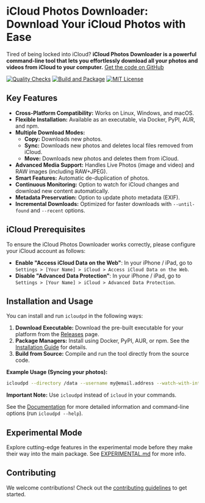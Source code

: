 # iCloud Photos Downloader: Download Your iCloud Photos with Ease

Tired of being locked into iCloud? **iCloud Photos Downloader is a powerful command-line tool that lets you effortlessly download all your photos and videos from iCloud to your computer.**  [Get the code on GitHub](https://github.com/icloud-photos-downloader/icloud_photos_downloader)

[![Quality Checks](https://github.com/icloud-photos-downloader/icloud_photos_downloader/workflows/Quality%20Checks/badge.svg)](https://github.com/icloud-photos-downloader/icloud_photos_downloader/actions/workflows/quality-checks.yml)
[![Build and Package](https://github.com/icloud-photos-downloader/icloud_photos_downloader/workflows/Produce%20Artifacts/badge.svg)](https://github.com/icloud-photos-downloader/icloud_photos_downloader/actions/workflows/produce-artifacts.yml)
[![MIT License](https://img.shields.io/badge/license-MIT-blue.svg)](LICENSE)

## Key Features

*   **Cross-Platform Compatibility:** Works on Linux, Windows, and macOS.
*   **Flexible Installation:** Available as an executable, via Docker, PyPI, AUR, and npm.
*   **Multiple Download Modes:**
    *   **Copy:** Downloads new photos.
    *   **Sync:** Downloads new photos and deletes local files removed from iCloud.
    *   **Move:** Downloads new photos and deletes them from iCloud.
*   **Advanced Media Support:**  Handles Live Photos (image and video) and RAW images (including RAW+JPEG).
*   **Smart Features:** Automatic de-duplication of photos.
*   **Continuous Monitoring:** Option to watch for iCloud changes and download new content automatically.
*   **Metadata Preservation:** Option to update photo metadata (EXIF).
*   **Incremental Downloads:** Optimized for faster downloads with `--until-found` and `--recent` options.

## iCloud Prerequisites

To ensure the iCloud Photos Downloader works correctly, please configure your iCloud account as follows:

*   **Enable "Access iCloud Data on the Web"**: In your iPhone / iPad, go to `Settings > [Your Name] > iCloud > Access iCloud Data on the Web`.
*   **Disable "Advanced Data Protection"**: In your iPhone / iPad, go to `Settings > [Your Name] > iCloud > Advanced Data Protection`.

## Installation and Usage

You can install and run `icloudpd` in the following ways:

1.  **Download Executable:** Download the pre-built executable for your platform from the [Releases](https://github.com/icloud-photos-downloader/icloud_photos_downloader/releases/tag/v1.28.2) page.
2.  **Package Managers:** Install using Docker, PyPI, AUR, or npm. See the [Installation Guide](https://icloud-photos-downloader.github.io/icloud_photos_downloader/install.html) for details.
3.  **Build from Source:** Compile and run the tool directly from the source code.

**Example Usage (Syncing your photos):**

```bash
icloudpd --directory /data --username my@email.address --watch-with-interval 3600
```

**Important Note:** Use `icloudpd` instead of `icloud` in your commands.

See the [Documentation](https://icloud-photos-downloader.github.io/icloud_photos_downloader/) for more detailed information and command-line options (run `icloudpd --help`).

## Experimental Mode

Explore cutting-edge features in the experimental mode before they make their way into the main package.  See [EXPERIMENTAL.md](EXPERIMENTAL.md) for more info.

## Contributing

We welcome contributions!  Check out the [contributing guidelines](CONTRIBUTING.md) to get started.